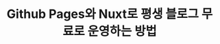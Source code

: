 ---
category: tech
title: Github Pages와 Nuxt로 평생 블로그 무료로 운영하는 방법
description: Github Pages와 Nuxt로 평생 블로그 무료로 운영하는 방법
thumbnail: https://images.unsplash.com/photo-1519682337058-a94d519337bc?ixid=MXwxMjA3fDB8MHxwaG90by1wYWdlfHx8fGVufDB8fHw%3D&ixlib=rb-1.2.1&auto=format&fit=crop&w=1350&q=80
updated: 2020-12-20
---